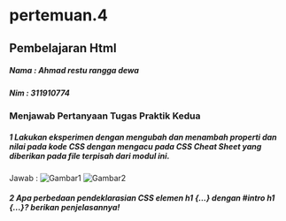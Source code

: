 # pertemuan.4
## Pembelajaran Html


##### Nama : Ahmad restu rangga dewa
##### Nim : 311910774

### Menjawab Pertanyaan Tugas Praktik Kedua
##### 1 Lakukan eksperimen dengan mengubah dan menambah properti dan nilai pada kode CSS dengan mengacu pada CSS Cheat Sheet yang diberikan pada file terpisah dari modul ini.
Jawab :
![Gambar1](screenshot/ss1.jpg)
![Gambar2](screenshot/ss2.jpg)
##### 2 Apa perbedaan pendeklarasian CSS elemen h1 {...} dengan #intro h1 {...}? berikan penjelasannya!
